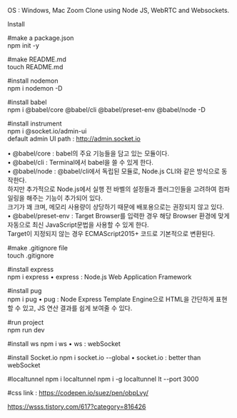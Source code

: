 OS : Windows, Mac
Zoom Clone using Node JS, WebRTC and Websockets.

Install

#make a package.json
<br>
npm init -y

#make README.md
<br>
touch README.md 

#install nodemon
<br>
npm i nodemon -D

#install babel
<br>
npm i @babel/core @babel/cli @babel/preset-env @babel/node -D<br>

#install instrument<br>
npm i @socket.io/admin-ui<br>
default admin UI path : http://admin.socket.io

• @babel/core : babel의 주요 기능들을 담고 있는 모듈이다.<br>
• @babel/cli : Terminal에서 babel을 쓸 수 있게 한다.<br>
• @babel/node : @babel/cli에서 독립된 모듈로, Node.js CLI와 같은 방식으로 동작한다.<br>
                하지만 추가적으로 Node.js에서 실행 전 바벨의 설정들과 플러그인들을 고려하여 컴파일링을 해주는 기능이 추가되어 있다.<br>
                크기가 꽤 크며, 메모리 사용량이 상당하기 때문에 배포용으로는 권장되지 않고 있다.<br>
• @babel/preset-env : Target Browser를 입력한 경우 해당 Browser 환경에 맞게 자동으로 최신 JavaScript문법을 사용할 수 있게 한다.<br>
                      Target이 지정되지 않는 경우 ECMAScript2015+ 코드로 기본적으로 변환된다.<br>


#make .gitignore file
<br>
touch .gitignore

#install express
<br>
npm i express
• express : Node.js Web Application Framework

#install pug
<br>
npm i pug
• pug : Node Express Template Engine으로 HTML을 간단하게 표현할 수 있고, JS 연산 결과를 쉽게 보여줄 수 있다.

#run project
<br>
npm run dev

#install ws
npm i ws
• ws : webSocket 

#install Socket.io
npm i socket.io --global 
• socket.io : better than webSocket 

#localtunnel
npm i localtunnel
npm i -g localtunnel
lt --port 3000 

#css
link : https://codepen.io/suez/pen/obpLvy/

https://wsss.tistory.com/617?category=816426